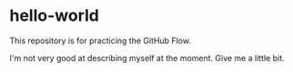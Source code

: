 # hello-world
This repository is for practicing the GitHub Flow.

I'm not very good at describing myself at the moment.  Give me a little bit.

